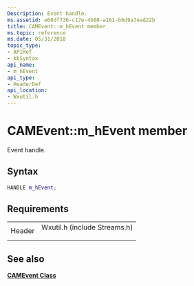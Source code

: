 ```yaml
---
Description: Event handle.
ms.assetid: e68df736-c17e-4b08-a161-b6d9a7ead22b
title: CAMEvent::m_hEvent member
ms.topic: reference
ms.date: 05/31/2018
topic_type: 
- APIRef
- kbSyntax
api_name: 
- m_hEvent
api_type: 
- HeaderDef
api_location: 
- Wxutil.h
---
```


# CAMEvent::m\_hEvent member

Event handle.

## Syntax


```C++
HANDLE m_hEvent;
```



## Requirements



|                   |                                                                                                         |
|-------------------|---------------------------------------------------------------------------------------------------------|
| Header<br/> | <dl> <dt>Wxutil.h (include Streams.h)</dt> </dl> |



## See also

<dl> <dt>

[**CAMEvent Class**](camevent.md)
</dt> </dl>

 

 





